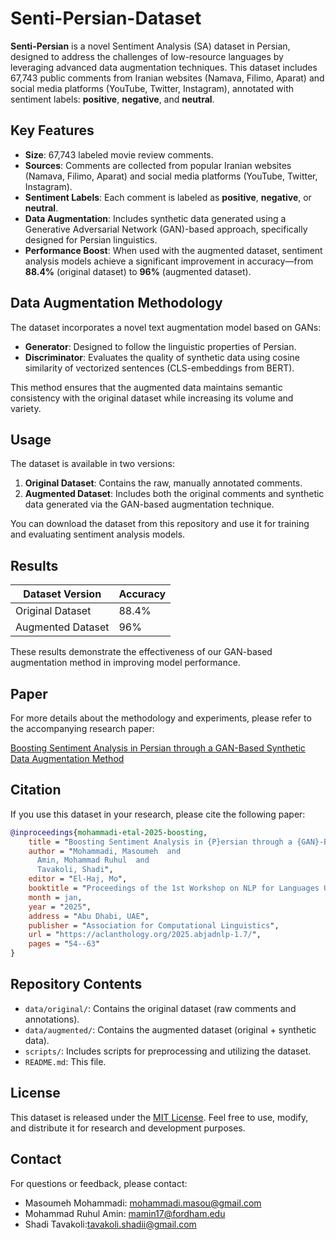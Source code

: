 # Senti-Persian-Dataset

**Senti-Persian** is a novel Sentiment Analysis (SA) dataset in Persian, designed to address the challenges of low-resource languages by leveraging advanced data augmentation techniques. This dataset includes 67,743 public comments from Iranian websites (Namava, Filimo, Aparat) and social media platforms (YouTube, Twitter, Instagram), annotated with sentiment labels: **positive**, **negative**, and **neutral**.

## Key Features

- **Size**: 67,743 labeled movie review comments.
- **Sources**: Comments are collected from popular Iranian websites (Namava, Filimo, Aparat) and social media platforms (YouTube, Twitter, Instagram).
- **Sentiment Labels**: Each comment is labeled as **positive**, **negative**, or **neutral**.
- **Data Augmentation**: Includes synthetic data generated using a Generative Adversarial Network (GAN)-based approach, specifically designed for Persian linguistics.
- **Performance Boost**: When used with the augmented dataset, sentiment analysis models achieve a significant improvement in accuracy—from **88.4%** (original dataset) to **96%** (augmented dataset).

## Data Augmentation Methodology

The dataset incorporates a novel text augmentation model based on GANs:
- **Generator**: Designed to follow the linguistic properties of Persian.
- **Discriminator**: Evaluates the quality of synthetic data using cosine similarity of vectorized sentences (CLS-embeddings from BERT).

This method ensures that the augmented data maintains semantic consistency with the original dataset while increasing its volume and variety.

## Usage

The dataset is available in two versions:
1. **Original Dataset**: Contains the raw, manually annotated comments.
2. **Augmented Dataset**: Includes both the original comments and synthetic data generated via the GAN-based augmentation technique.

You can download the dataset from this repository and use it for training and evaluating sentiment analysis models.

## Results

| Dataset Version       | Accuracy |
|-----------------------|----------|
| Original Dataset      | 88.4%    |
| Augmented Dataset     | 96%      |

These results demonstrate the effectiveness of our GAN-based augmentation method in improving model performance.

## Paper
For more details about the methodology and experiments, please refer to the accompanying research paper:

[Boosting Sentiment Analysis in Persian through a GAN-Based Synthetic Data Augmentation Method
](https://aclanthology.org/2025.abjadnlp-1.7/)
## Citation

If you use this dataset in your research, please cite the following paper:

```bibtex
@inproceedings{mohammadi-etal-2025-boosting,
    title = "Boosting Sentiment Analysis in {P}ersian through a {GAN}-Based Synthetic Data Augmentation Method",
    author = "Mohammadi, Masoumeh  and
      Amin, Mohammad Ruhul  and
      Tavakoli, Shadi",
    editor = "El-Haj, Mo",
    booktitle = "Proceedings of the 1st Workshop on NLP for Languages Using Arabic Script",
    month = jan,
    year = "2025",
    address = "Abu Dhabi, UAE",
    publisher = "Association for Computational Linguistics",
    url = "https://aclanthology.org/2025.abjadnlp-1.7/",
    pages = "54--63"
}
```

## Repository Contents

- `data/original/`: Contains the original dataset (raw comments and annotations).
- `data/augmented/`: Contains the augmented dataset (original + synthetic data).
- `scripts/`: Includes scripts for preprocessing and utilizing the dataset.
- `README.md`: This file.

## License

This dataset is released under the [MIT License](LICENSE). Feel free to use, modify, and distribute it for research and development purposes.

## Contact

For questions or feedback, please contact:
- Masoumeh Mohammadi: mohammadi.masou@gmail.com
- Mohammad Ruhul Amin: mamin17@fordham.edu
- Shadi Tavakoli:tavakoli.shadii@gmail.com
